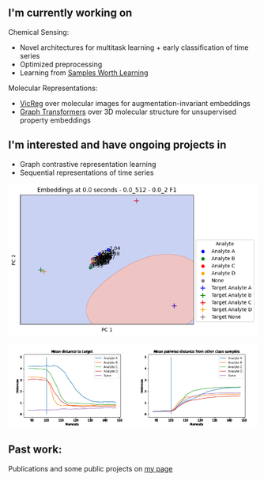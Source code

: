 ## I'm currently working on
Chemical Sensing:
- Novel architectures for multitask learning + early classification of time series
- Optimized preprocessing
- Learning from  [Samples Worth Learning](https://arxiv.org/abs/2107.02565)

Molecular Representations:
- [VicReg](https://arxiv.org/abs/2105.04906) over molecular images for augmentation-invariant embeddings
- [Graph Transformers](https://arxiv.org/abs/2007.02835) over 3D molecular structure for unsupervised property embeddings

## I'm interested and have ongoing projects in
- Graph contrastive representation learning
- Sequential representations of time series

![ChemTime Representation](visuals/pca_t_svc.gif)

![ChemTime Metric](visuals/pair_dist_tar_dist.gif)


## Past work:
Publications and some public projects on [my page](https://alexander-moore.github.io/)

<!--
**alexander-moore/alexander-moore** is a ✨ _special_ ✨ repository because its `README.md` (this file) appears on your GitHub profile.

Here are some ideas to get you started:

- 🔭 I’m currently working on ...
- 🌱 I’m currently learning ...
- 👯 I’m looking to collaborate on ...
- 🤔 I’m looking for help with ...
- 💬 Ask me about ...
- 📫 How to reach me: ...
- 😄 Pronouns: ...
- ⚡ Fun fact: ...
-->
